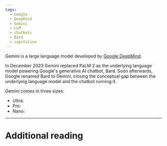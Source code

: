 ```yaml
---
tags:
  - Google
  - DeepMind
  - Gemini
  - LLM
  - chatbots
  - Bard
  - capitalism
---
```

Gemini is a large language model developed by [Google DeepMind](https://deepmind.google/).

In December 2023 Gemini replaced PaLM 2 as the underlying language model powering Google's generative AI chatbot, Bard. Soon afterwards, Google renamed Bard to Gemini, closing the conceptual gap between the underlying language model and the chatbot running it.

Gemini comes in three sizes:

- Ultra: 
- Pro: 
- Nano: 

---

# Additional reading

